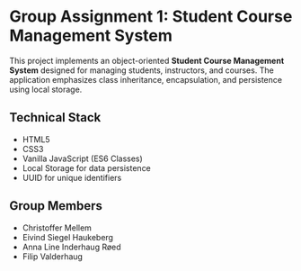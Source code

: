 # Group Assignment 1: Student Course Management System

This project implements an object-oriented **Student Course Management System** designed for managing students, instructors, and courses. The application emphasizes class inheritance, encapsulation, and persistence using local storage.

## Technical Stack

- HTML5
- CSS3
- Vanilla JavaScript (ES6 Classes)
- Local Storage for data persistence
- UUID for unique identifiers

## Group Members

- Christoffer Mellem
- Eivind Siegel Haukeberg
- Anna Line Inderhaug Røed
- Filip Valderhaug

